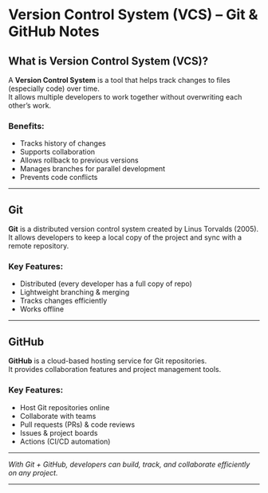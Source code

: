 # Version Control System (VCS) – Git & GitHub Notes

## What is Version Control System (VCS)?
A **Version Control System** is a tool that helps track changes to files (especially code) over time.  
It allows multiple developers to work together without overwriting each other’s work.  

### Benefits:
- Tracks history of changes
- Supports collaboration
- Allows rollback to previous versions
- Manages branches for parallel development
- Prevents code conflicts

---

## Git
**Git** is a distributed version control system created by Linus Torvalds (2005).  
It allows developers to keep a local copy of the project and sync with a remote repository.

### Key Features:
- Distributed (every developer has a full copy of repo)
- Lightweight branching & merging
- Tracks changes efficiently
- Works offline

---

## GitHub
**GitHub** is a cloud-based hosting service for Git repositories.  
It provides collaboration features and project management tools.

### Key Features:
- Host Git repositories online
- Collaborate with teams
- Pull requests (PRs) & code reviews
- Issues & project boards
- Actions (CI/CD automation)

---

*With Git + GitHub, developers can build, track, and collaborate efficiently on any project.*

---
